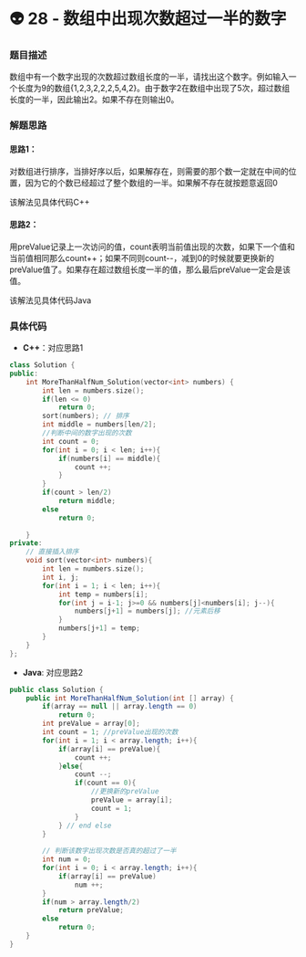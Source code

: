 # 👽 28 - 数组中出现次数超过一半的数字



###  题目描述

数组中有一个数字出现的次数超过数组长度的一半，请找出这个数字。例如输入一个长度为9的数组{1,2,3,2,2,2,5,4,2}。由于数字2在数组中出现了5次，超过数组长度的一半，因此输出2。如果不存在则输出0。



### 解题思路

#### 思路1：

对数组进行排序，当排好序以后，如果解存在，则需要的那个数一定就在中间的位置，因为它的个数已经超过了整个数组的一半。如果解不存在就按题意返回0

该解法见具体代码C++

#### 思路2：

用preValue记录上一次访问的值，count表明当前值出现的次数，如果下一个值和当前值相同那么count++；如果不同则count--，减到0的时候就要更换新的preValue值了。如果存在超过数组长度一半的值，那么最后preValue一定会是该值。

该解法见具体代码Java



### 具体代码

- **C++**：对应思路1

```cpp
class Solution {
public:
    int MoreThanHalfNum_Solution(vector<int> numbers) {
        int len = numbers.size();
        if(len <= 0)
            return 0;
        sort(numbers); // 排序
        int middle = numbers[len/2];
        //判断中间的数字出现的次数
        int count = 0;
        for(int i = 0; i < len; i++){
            if(numbers[i] == middle){
                count ++;
            }
        }
        if(count > len/2)
            return middle;
        else
            return 0;
        
    }
private:
    // 直接插入排序
    void sort(vector<int> numbers){
        int len = numbers.size();
        int i, j;
        for(int i = 1; i < len; i++){
            int temp = numbers[i];
            for(int j = i-1; j>=0 && numbers[j]<numbers[i]; j--){
                numbers[j+1] = numbers[j]; //元素后移
            }
            numbers[j+1] = temp;
        }
    }
};
```



- **Java**: 对应思路2

```java
public class Solution {
    public int MoreThanHalfNum_Solution(int [] array) {
        if(array == null || array.length == 0)
            return 0;
        int preValue = array[0];
        int count = 1; //preValue出现的次数
        for(int i = 1; i < array.length; i++){
            if(array[i] == preValue){
                count ++;
            }else{
                count --;
                if(count == 0){
                    //更换新的preValue
                    preValue = array[i];
                    count = 1;
                }
            } // end else
        }
        
        // 判断该数字出现次数是否真的超过了一半
        int num = 0;
        for(int i = 0; i < array.length; i++){
            if(array[i] == preValue)
                num ++;
        }
        if(num > array.length/2)
            return preValue;
        else
            return 0;
    }
}
```

